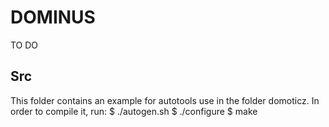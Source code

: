 # DOMINUS

TO DO

## Src

This folder contains an example for autotools use in the folder domoticz.
In order to compile it, run:
$ ./autogen.sh
$ ./configure
$ make
